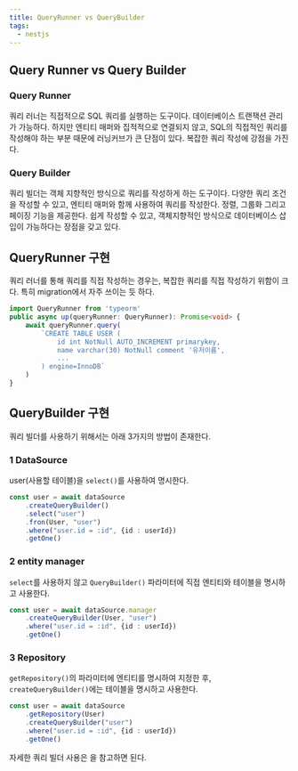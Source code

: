 ```yaml
---
title: QueryRunner vs QueryBuilder
tags:
  - nestjs
---
```

## Query Runner vs Query Builder

### Query Runner

쿼리 러너는 직접적으로 SQL 쿼리를 실행하는 도구이다. 데이터베이스 트랜잭션 관리가 가능하다. 하지만 엔티티 매퍼와 집적적으로 연결되지 않고, SQL의 직접적인 쿼리를 작성해야 하는 부분 때문에 러닝커브가 큰 단점이 있다. 복잡한 쿼리 작성에 강점을 가진다.

### Query Builder

쿼리 빌더는 객체 지향적인 방식으로 쿼리를 작성하게 하는 도구이다. 다양한 쿼리 조건을 작성할 수 있고, 엔티티 매퍼와 함께 사용하여 쿼리를 작성한다. 정렬, 그룹화 그리고 페이징 기능을 제공한다. 쉽게 작성할 수 있고, 객체지향적인 방식으로 데이터베이스 삽입이 가능하다는 장점을 갖고 있다.

## QueryRunner 구현

쿼리 러너를 통해 쿼리를 직접 작성하는 경우는, 복잡한 쿼리를 직접 작성하기 위함이 크다. 특히 migration에서 자주 쓰이는 듯 하다.

```ts title="migration"
import QueryRunner from 'typeorm'
public async up(queryRunner: QueryRunner): Promise<void> {
    await queryRunner.query(
	    `CREATE TABLE USER (
			id int NotNull AUTO_INCREMENT primarykey,
			name varchar(30) NotNull comment '유저이름',
			...
	    ) engine=InnoDB`
	)
}
```

## QueryBuilder 구현

쿼리 빌더를 사용하기 위해서는 아래 3가지의 방법이 존재한다.

### 1 DataSource

user(사용할 테이블)을 `select()`를 사용하여 명시한다.

```ts title="datasource"
const user = await dataSource
	.createQueryBuilder()
	.select("user")
	.fron(User, "user")
	.where("user.id = :id", {id : userId})
	.getOne()
```

### 2 entity manager

`select`를 사용하지 않고 `QueryBuilder()` 파라미터에 직접 엔티티와 테이블을 명시하고 사용한다.

```ts title="entity manager"
const user = await dataSource.manager
	.createQueryBuilder(User, "user")
	.where("user.id = :id", {id : userId})
	.getOne()
```

### 3 Repository

`getRepository()`의 파라미터에 엔티티를 명시하여 지정한 후, `createQueryBuilder()`에는 테이블을 명시하고 사용한다.

```ts title="repository"
const user = await dataSource
	.getRepository(User)
	.createQueryBuilder("user")
	.where("user.id = :id", {id : userId})
	.getOne()
```

자세한 쿼리 빌더 사용은 을 참고하면 된다.